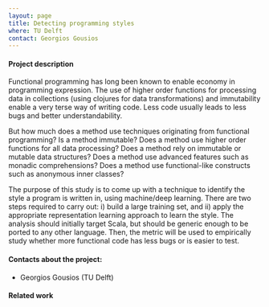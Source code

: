 ```yaml
---
layout: page
title: Detecting programming styles
where: TU Delft
contact: Georgios Gousios
---
```


#### Project description

Functional programming has long been known to enable economy in programming expression. The use of higher order functions for processing data in collections (using clojures for data transformations) and immutability enable a very terse way of writing code. Less code usually leads to less bugs and better understandability.

But how much does a method use techniques originating from functional programming? Is a method immutable? Does a method use higher order functions for all data processing? Does a method rely on immutable or mutable data structures? Does a method use advanced features such as monadic comprehensions? Does a method use functional-like constructs such as anonymous inner classes?

The purpose of this study is to come up with a technique to identify the style a
program is written in, using machine/deep learning. There are two steps required
to carry out: i) build a large training set, and ii) apply the appropriate
representation learning approach to learn the style. The analysis should
initially target Scala, but should be generic enough to be ported to any other
language. Then, the metric will be used to empirically study whether more
functional code has less bugs or is easier to test.

#### Contacts about the project:

* Georgios Gousios (TU Delft)

#### Related work
